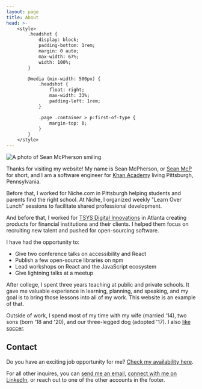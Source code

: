 ```yaml
---
layout: page
title: About
head: >-
    <style>
        .headshot {
            display: block;
            padding-bottom: 1rem;
            margin: 0 auto;
            max-width: 67%;
            width: 100%;
        }

        @media (min-width: 500px) {
            .headshot {
                float: right;
                max-width: 33%;
                padding-left: 1rem;
            }

            .page .container > p:first-of-type {
                margin-top: 0;
            }
        }
    </style>
---
```


<img class="headshot" src="/img/seanmcp_2022.jpg" alt="A photo of Sean McPherson smiling">

Thanks for visiting my website! My name is Sean McPherson, or [Sean McP](../articles/how-to-pronounce-my-name) for short, and I am a software engineer for [Khan Academy](https://khanacademy.org) living Pittsburgh, Pennsylvania.

Before that, I worked for Niche.com in Pittsburgh helping students and parents find the right school. At Niche, I organized weekly "Learn Over Lunch" sessions to facilitate shared professional development.

And before that, I worked for [TSYS Digital Innovations](https://www.tsys.com/) in Atlanta creating products for financial institutions and their clients. I helped them focus on recruiting new talent and pushed for open-sourcing software.

I have had the opportunity to:

- Give two conference talks on accessibility and React
- Publish a few open-source libraries on npm
- Lead workshops on React and the JavaScript ecosystem
- Give lightning talks at a meetup

After college, I spent three years teaching at public and private schools. It gave me valuable experience in learning, planning, and speaking, and my goal is to bring those lessons into all of my work. This website is an example of that.

Outside of work, I spend most of my time with my wife (married '14), two sons (born '18 and '20), and our three-legged dog (adopted '17). I also [like soccer](../soccer).

## Contact

Do you have an exciting job opportunity for me? [Check my availability here](/are-you-looking-for-work/).

For all other inquires, you can [send me an email](mailto:sean@seanmcp.com?subject=Hey%20there!), [connect with me on LinkedIn](https://linkedin.com/in/seanmcp), or reach out to one of the other accounts in the footer.
